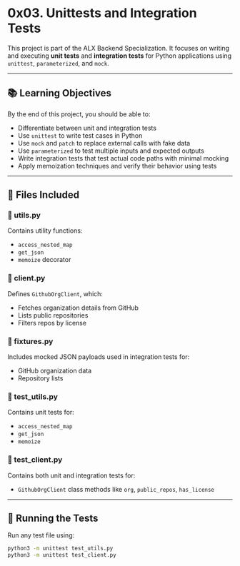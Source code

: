 # 0x03. Unittests and Integration Tests

This project is part of the ALX Backend Specialization. It focuses on writing and executing **unit tests** and **integration tests** for Python applications using `unittest`, `parameterized`, and `mock`.

---

## 📚 Learning Objectives

By the end of this project, you should be able to:

- Differentiate between unit and integration tests
- Use `unittest` to write test cases in Python
- Use `mock` and `patch` to replace external calls with fake data
- Use `parameterized` to test multiple inputs and expected outputs
- Write integration tests that test actual code paths with minimal mocking
- Apply memoization techniques and verify their behavior using tests

---

## 📁 Files Included

### 🔹 utils.py

Contains utility functions:

- `access_nested_map`
- `get_json`
- `memoize` decorator

### 🔹 client.py

Defines `GithubOrgClient`, which:

- Fetches organization details from GitHub
- Lists public repositories
- Filters repos by license

### 🔹 fixtures.py

Includes mocked JSON payloads used in integration tests for:

- GitHub organization data
- Repository lists

### 🔹 test_utils.py

Contains unit tests for:

- `access_nested_map`
- `get_json`
- `memoize`

### 🔹 test_client.py

Contains both unit and integration tests for:

- `GithubOrgClient` class methods like `org`, `public_repos`, `has_license`

---

## 🧪 Running the Tests

Run any test file using:

```bash
python3 -m unittest test_utils.py
python3 -m unittest test_client.py
```
